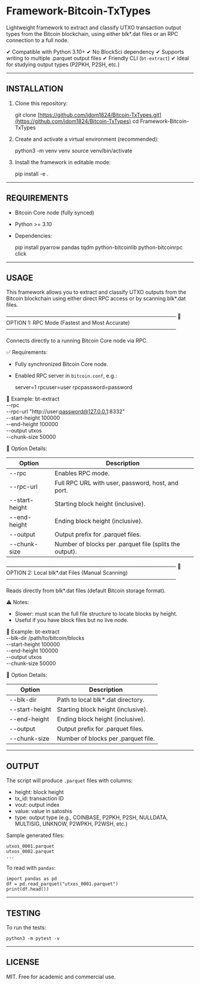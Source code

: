 Framework-Bitcoin-TxTypes
==========================

Lightweight framework to extract and classify UTXO transaction output types from the Bitcoin blockchain, 
using either blk*.dat files or an RPC connection to a full node.

✔ Compatible with Python 3.10+
✔ No BlockSci dependency
✔ Supports writing to multiple .parquet output files
✔ Friendly CLI (`bt-extract`)
✔ Ideal for studying output types (P2PKH, P2SH, etc.)

------------------------------------------------------------
INSTALLATION
------------------------------------------------------------

1. Clone this repository:

    git clone [https://github.com/jdom1824/Bitcoin-TxTypes.git](https://github.com/jdom1824/Bitcoin-TxTypes)
    cd Framework-Bitcoin-TxTypes

2. Create and activate a virtual environment (recommended):

    python3 -m venv venv
    source venv/bin/activate

3. Install the framework in editable mode:

    pip install -e .

------------------------------------------------------------
REQUIREMENTS
------------------------------------------------------------

- Bitcoin Core node (fully synced)
- Python >= 3.10
- Dependencies:

    pip install pyarrow pandas tqdm python-bitcoinlib python-bitcoinrpc click

------------------------------------------------------------
USAGE 
------------------------------------------------------------

This framework allows you to extract and classify UTXO outputs from the Bitcoin blockchain 
using either direct RPC access or by scanning blk*.dat files.

──────────────────────────────────────────────
🔁 OPTION 1: RPC Mode (Fastest and Most Accurate)
──────────────────────────────────────────────

Connects directly to a running Bitcoin Core node via RPC.

✅ Requirements:
- Fully synchronized Bitcoin Core node.
- Enabled RPC server in `bitcoin.conf`, e.g.:

    server=1
    rpcuser=user
    rpcpassword=password

🧪 Example:
    bt-extract \
      --rpc \
      --rpc-url "http://user:password@127.0.0.1:8332" \
      --start-height 100000 \
      --end-height   100000 \
      --output utxos \
      --chunk-size 50000

🧩 Option Details:

| Option           | Description                                                   |
|------------------|---------------------------------------------------------------|
| --rpc            | Enables RPC mode.                                             |
| --rpc-url        | Full RPC URL with user, password, host, and port.             |
| --start-height   | Starting block height (inclusive).                            |
| --end-height     | Ending block height (inclusive).                              |
| --output         | Output prefix for .parquet files.                             |
| --chunk-size     | Number of blocks per .parquet file (splits the output).       |


──────────────────────────────────────────────
📂 OPTION 2: Local blk*.dat Files (Manual Scanning)
──────────────────────────────────────────────

Reads directly from blk*.dat files (default Bitcoin storage format).

⚠️ Notes:
- Slower: must scan the full file structure to locate blocks by height.
- Useful if you have block files but no live node.

🧪 Example:
    bt-extract \
      --blk-dir /path/to/bitcoin/blocks \
      --start-height 100000 \
      --end-height 100000 \
      --output utxos \
      --chunk-size 50000

🧩 Option Details:

| Option           | Description                                                   |
|------------------|---------------------------------------------------------------|
| --blk-dir        | Path to local blk*.dat directory.                             |
| --start-height   | Starting block height (inclusive).                            |
| --end-height     | Ending block height (inclusive).                              |
| --output         | Output prefix for .parquet files.                             |
| --chunk-size     | Number of blocks per .parquet file. 

------------------------------------------------------------
OUTPUT
------------------------------------------------------------

The script will produce `.parquet` files with columns:

- height: block height
- tx_id: transaction ID
- vout: output index
- value: value in satoshis
- type: output type (e.g., COINBASE, P2PKH, P2SH, NULLDATA, MULTISIG, UNKNOW, P2WPKH, P2WSH, etc.)

Sample generated files:

    utxos_0001.parquet
    utxos_0002.parquet
    ...

To read with `pandas`:

    import pandas as pd
    df = pd.read_parquet("utxos_0001.parquet")
    print(df.head())

------------------------------------------------------------
TESTING
------------------------------------------------------------

To run the tests:

    python3 -m pytest -v

------------------------------------------------------------
LICENSE
------------------------------------------------------------

MIT. Free for academic and commercial use.

